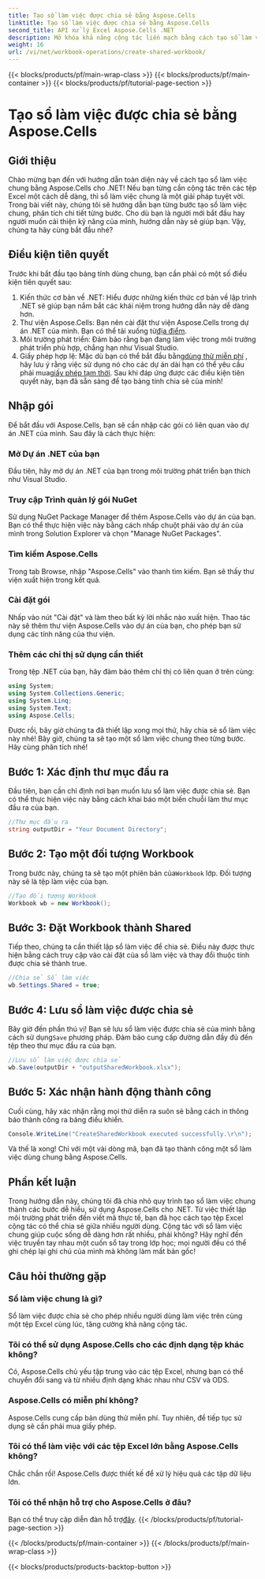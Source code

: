 ```yaml
---
title: Tạo sổ làm việc được chia sẻ bằng Aspose.Cells
linktitle: Tạo sổ làm việc được chia sẻ bằng Aspose.Cells
second_title: API xử lý Excel Aspose.Cells .NET
description: Mở khóa khả năng cộng tác liền mạch bằng cách tạo sổ làm việc chung bằng Aspose.Cells cho .NET với hướng dẫn từng bước dễ dàng này.
weight: 16
url: /vi/net/workbook-operations/create-shared-workbook/
---
```


{{< blocks/products/pf/main-wrap-class >}}
{{< blocks/products/pf/main-container >}}
{{< blocks/products/pf/tutorial-page-section >}}

# Tạo sổ làm việc được chia sẻ bằng Aspose.Cells

## Giới thiệu
Chào mừng bạn đến với hướng dẫn toàn diện này về cách tạo sổ làm việc chung bằng Aspose.Cells cho .NET! Nếu bạn từng cần cộng tác trên các tệp Excel một cách dễ dàng, thì sổ làm việc chung là một giải pháp tuyệt vời. Trong bài viết này, chúng tôi sẽ hướng dẫn bạn từng bước tạo sổ làm việc chung, phân tích chi tiết từng bước. Cho dù bạn là người mới bắt đầu hay người muốn cải thiện kỹ năng của mình, hướng dẫn này sẽ giúp bạn. Vậy, chúng ta hãy cùng bắt đầu nhé?
## Điều kiện tiên quyết
Trước khi bắt đầu tạo bảng tính dùng chung, bạn cần phải có một số điều kiện tiên quyết sau:
1. Kiến thức cơ bản về .NET: Hiểu được những kiến thức cơ bản về lập trình .NET sẽ giúp bạn nắm bắt các khái niệm trong hướng dẫn này dễ dàng hơn.
2. Thư viện Aspose.Cells: Bạn nên cài đặt thư viện Aspose.Cells trong dự án .NET của mình. Bạn có thể tải xuống từ[địa điểm](https://releases.aspose.com/cells/net/).
3. Môi trường phát triển: Đảm bảo rằng bạn đang làm việc trong môi trường phát triển phù hợp, chẳng hạn như Visual Studio.
4.  Giấy phép hợp lệ: Mặc dù bạn có thể bắt đầu bằng[dùng thử miễn phí](https://releases.aspose.com/) , hãy lưu ý rằng việc sử dụng nó cho các dự án dài hạn có thể yêu cầu phải mua[giấy phép tạm thời](https://purchase.aspose.com/temporary-license/).
Sau khi đáp ứng được các điều kiện tiên quyết này, bạn đã sẵn sàng để tạo bảng tính chia sẻ của mình!
## Nhập gói
Để bắt đầu với Aspose.Cells, bạn sẽ cần nhập các gói có liên quan vào dự án .NET của mình. Sau đây là cách thực hiện:
### Mở Dự án .NET của bạn
Đầu tiên, hãy mở dự án .NET của bạn trong môi trường phát triển bạn thích như Visual Studio.
### Truy cập Trình quản lý gói NuGet
Sử dụng NuGet Package Manager để thêm Aspose.Cells vào dự án của bạn. Bạn có thể thực hiện việc này bằng cách nhấp chuột phải vào dự án của mình trong Solution Explorer và chọn "Manage NuGet Packages".
### Tìm kiếm Aspose.Cells
Trong tab Browse, nhập "Aspose.Cells" vào thanh tìm kiếm. Bạn sẽ thấy thư viện xuất hiện trong kết quả.
### Cài đặt gói
Nhấp vào nút "Cài đặt" và làm theo bất kỳ lời nhắc nào xuất hiện. Thao tác này sẽ thêm thư viện Aspose.Cells vào dự án của bạn, cho phép bạn sử dụng các tính năng của thư viện.
### Thêm các chỉ thị sử dụng cần thiết
Trong tệp .NET của bạn, hãy đảm bảo thêm chỉ thị có liên quan ở trên cùng:
```csharp
using System;
using System.Collections.Generic;
using System.Linq;
using System.Text;
using Aspose.Cells;
```
Được rồi, bây giờ chúng ta đã thiết lập xong mọi thứ, hãy chia sẻ sổ làm việc này nhé!
Bây giờ, chúng ta sẽ tạo một sổ làm việc chung theo từng bước. Hãy cùng phân tích nhé!
## Bước 1: Xác định thư mục đầu ra
Đầu tiên, bạn cần chỉ định nơi bạn muốn lưu sổ làm việc được chia sẻ. Bạn có thể thực hiện việc này bằng cách khai báo một biến chuỗi làm thư mục đầu ra của bạn.
```csharp
//Thư mục đầu ra
string outputDir = "Your Document Directory";
```
## Bước 2: Tạo một đối tượng Workbook
 Trong bước này, chúng ta sẽ tạo một phiên bản của`Workbook` lớp. Đối tượng này sẽ là tệp làm việc của bạn.
```csharp
//Tạo đối tượng Workbook
Workbook wb = new Workbook();
```
## Bước 3: Đặt Workbook thành Shared
Tiếp theo, chúng ta cần thiết lập sổ làm việc để chia sẻ. Điều này được thực hiện bằng cách truy cập vào cài đặt của sổ làm việc và thay đổi thuộc tính được chia sẻ thành true.
```csharp
//Chia sẻ Sổ làm việc
wb.Settings.Shared = true;
```
## Bước 4: Lưu sổ làm việc được chia sẻ
 Bây giờ đến phần thú vị! Bạn sẽ lưu sổ làm việc được chia sẻ của mình bằng cách sử dụng`Save` phương pháp. Đảm bảo cung cấp đường dẫn đầy đủ đến tệp theo thư mục đầu ra của bạn.
```csharp
//Lưu sổ làm việc được chia sẻ
wb.Save(outputDir + "outputSharedWorkbook.xlsx");
```
## Bước 5: Xác nhận hành động thành công
Cuối cùng, hãy xác nhận rằng mọi thứ diễn ra suôn sẻ bằng cách in thông báo thành công ra bảng điều khiển.
```csharp
Console.WriteLine("CreateSharedWorkbook executed successfully.\r\n");
```
Và thế là xong! Chỉ với một vài dòng mã, bạn đã tạo thành công một sổ làm việc dùng chung bằng Aspose.Cells.
## Phần kết luận
Trong hướng dẫn này, chúng tôi đã chia nhỏ quy trình tạo sổ làm việc chung thành các bước dễ hiểu, sử dụng Aspose.Cells cho .NET. Từ việc thiết lập môi trường phát triển đến viết mã thực tế, bạn đã học cách tạo tệp Excel cộng tác có thể chia sẻ giữa nhiều người dùng.
Cộng tác với sổ làm việc chung giúp cuộc sống dễ dàng hơn rất nhiều, phải không? Hãy nghĩ đến việc truyền tay nhau một cuốn sổ tay trong lớp học; mọi người đều có thể ghi chép lại ghi chú của mình mà không làm mất bản gốc!
## Câu hỏi thường gặp
### Sổ làm việc chung là gì?  
Sổ làm việc được chia sẻ cho phép nhiều người dùng làm việc trên cùng một tệp Excel cùng lúc, tăng cường khả năng cộng tác.
### Tôi có thể sử dụng Aspose.Cells cho các định dạng tệp khác không?  
Có, Aspose.Cells chủ yếu tập trung vào các tệp Excel, nhưng bạn có thể chuyển đổi sang và từ nhiều định dạng khác nhau như CSV và ODS.
### Aspose.Cells có miễn phí không?  
Aspose.Cells cung cấp bản dùng thử miễn phí. Tuy nhiên, để tiếp tục sử dụng sẽ cần phải mua giấy phép.
### Tôi có thể làm việc với các tệp Excel lớn bằng Aspose.Cells không?  
Chắc chắn rồi! Aspose.Cells được thiết kế để xử lý hiệu quả các tập dữ liệu lớn.
### Tôi có thể nhận hỗ trợ cho Aspose.Cells ở đâu?  
 Bạn có thể truy cập diễn đàn hỗ trợ[đây](https://forum.aspose.com/c/cells/9).
{{< /blocks/products/pf/tutorial-page-section >}}

{{< /blocks/products/pf/main-container >}}
{{< /blocks/products/pf/main-wrap-class >}}

{{< blocks/products/products-backtop-button >}}
